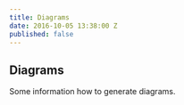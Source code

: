 ```yaml
---
title: Diagrams
date: 2016-10-05 13:38:00 Z
published: false
---
```


## Diagrams

Some information how to generate diagrams.
